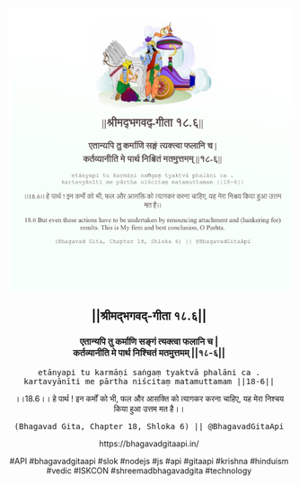 <img src="../../asset/BG_18_6.png"/>
<center><h2>||श्रीमद्‍भगवद्‍-गीता १८.६||</h2>
<h3>एतान्यपि तु कर्माणि सङ्गं त्यक्त्वा फलानि च |<br/>कर्तव्यानीति मे पार्थ निश्चितं मतमुत्तमम् ||१८-६||</h3>
<pre>etānyapi tu karmāṇi saṅgaṃ tyaktvā phalāni ca .<br/>kartavyānīti me pārtha niścitaṃ matamuttamam ||18-6||</pre>
<p>।।18.6।। हे पार्थ ! इन कर्मों को भी, फल और आसक्ति को त्यागकर करना चाहिए, यह मेरा निश्चय किया हुआ उत्तम मत है।।</p>
<pre>(Bhagavad Gita, Chapter 18, Shloka 6) || @BhagavadGitaApi</pre><p>https://bhagavadgitaapi.in/</p><p>#API #bhagavadgitaapi #slok #nodejs #js #api #gitaapi #krishna #hinduism #vedic #ISKCON #shreemadbhagavadgita #technology</p></center>